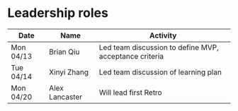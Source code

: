 # Leadership roles

| Date      | Name              | Activity                                               |
|-----------|-------------------|--------------------------------------------------------|
| Mon 04/13 | Brian Qiu         | Led team discussion to define MVP, acceptance criteria | 
| Tue 04/14 | Xinyi Zhang       | Led team discussion of learning plan                   | 
| Mon 04/20 | Alex Lancaster    | Will lead first Retro                                  |
